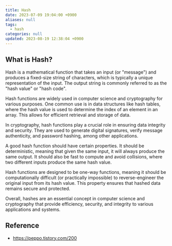 ```yaml
---
title: Hash
date: 2023-07-09 19:04:00 +0900
aliases: null
tags:
  - hash
categories: null
updated: 2023-08-19 12:38:04 +0900
---
```


## What is Hash?

Hash is a mathematical function that takes an input (or "message") and produces a fixed-size string of characters, which is typically a unique representation of the input. The output string is commonly referred to as the "hash value" or "hash code".

Hash functions are widely used in computer science and cryptography for various purposes. One common use is in data structures like hash tables, where the hash value is used to determine the index of an element in an array. This allows for efficient retrieval and storage of data.

In cryptography, hash functions play a crucial role in ensuring data integrity and security. They are used to generate digital signatures, verify message authenticity, and password hashing, among other applications.

A good hash function should have certain properties. It should be deterministic, meaning that given the same input, it will always produce the same output. It should also be fast to compute and avoid collisions, where two different inputs produce the same hash value.

Hash functions are designed to be one-way functions, meaning it should be computationally difficult (or practically impossible) to reverse-engineer the original input from its hash value. This property ensures that hashed data remains secure and protected.

Overall, hashes are an essential concept in computer science and cryptography that provide efficiency, security, and integrity to various applications and systems.

## Reference

- https://peppo.tistory.com/200
